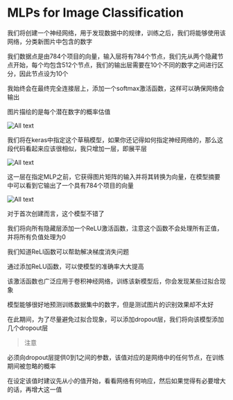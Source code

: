 # MLPs for Image Classification

我们将创建一个神经网络，用于发现数据中的规律，训练之后，我们将能够使用该网络，分类新图片中包含的数字

我们数据点是由784个项目的向量，输入层将有784个节点，我们先从两个隐藏节点开始，每个均包含512个节点，我们的输出层需要在10个不同的数字之间进行区分，因此节点设为10个

我始终会在最终完全连接层上，添加一个softmax激活函数，这样可以确保网络会输出

图片描绘的是每个潜在数字的概率估值

![All text](http://ww1.sinaimg.cn/large/dc05ba18ly1fntpnr72bij21nq0se1kx.jpg)

我们将在keras中指定这个草稿模型，如果你还记得如何指定神经网络的，那么这段代码看起来应该很相似，我只增加一层，即展平层

![All text](http://ww1.sinaimg.cn/large/dc05ba18ly1fntps1hwjdj21dc0lqwui.jpg)

这一层在指定MLP之前，它获得图片矩阵的输入并将其转换为向量，在模型摘要中可以看到它输出了一个具有784个项目的向量

![All text](http://ww1.sinaimg.cn/large/dc05ba18ly1fntptjyfpwj21iu0uwe7j.jpg)

对于首次创建而言，这个模型不错了

我们将向所有隐藏层添加一个ReLU激活函数，注意这个函数不会处理所有正值，并将所有负值处理为0

我们知道ReLI函数可以帮助解决梯度消失问题

通过添加ReLU函数，可以使模型的准确率大大提高

该激活函数也广泛应用于卷积神经网络，训练该新模型后，你会发现某些过拟合现象

模型能够很好地预测训练数据集中的数字，但是测试图片的识别效果却不太好

在此期间，为了尽量避免过拟合现象，可以添加dropout层，我们将向该模型添加几个dropout层

>注意

必须向dropout层提供0到1之间的参数，该值对应的是网络中的任何节点，在训练期间被忽略的概率

在设定该值时建议先从小的值开始，看看网络有何响应，然后如果觉得有必要增大的话，再增大这一值
